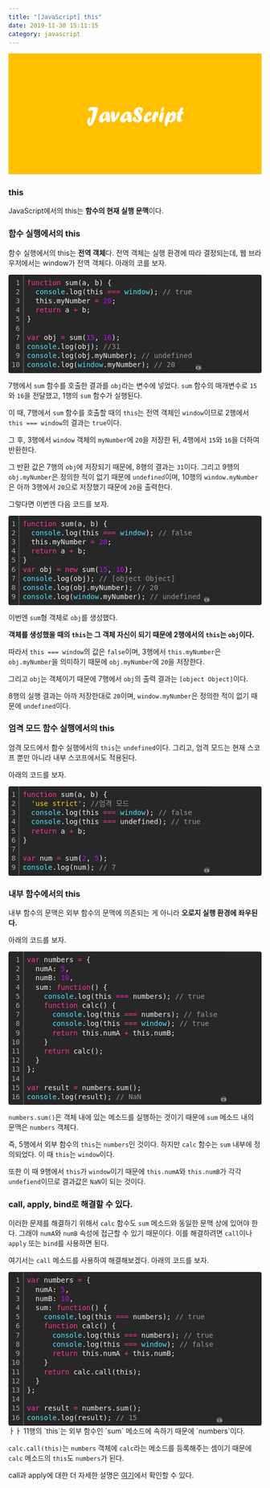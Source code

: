 ```yaml
---
title: "[JavaScript] this"
date: 2019-11-30 15:11:15
category: javascript
---
```


![](images/javascript.png)

### this
JavaScript에서의 this는 **함수의 현재 실행 문맥**이다.

### 함수 실행에서의 this
함수 실행에서의 this는 **전역 객체**다. 전역 객체는 실행 환경에 따라 결정되는데, 웹 브라우저에서는 window가 전역 객체다. 아래의 코를 보자.

<div class="colorscripter-code" style="color:#f0f0f0;font-family:'Fira Code', 'Consolas', 'Monaco', 'Andale Mono', 'Ubuntu Mono', monospace !important; position:relative !important;overflow:auto"><table class="colorscripter-code-table" style="margin:0;padding:0;border:none;background-color:#272727;border-radius:4px;" cellspacing="0" cellpadding="0"><tr><td style="padding:6px;border-right:2px solid #4f4f4f"><div style="margin:0;padding:0;word-break:normal;text-align:right;color:#aaa;font-family:'Fira Code', 'Consolas', 'Monaco', 'Andale Mono', 'Ubuntu Mono', monospace !important;line-height:130%"><div style="line-height:130%">1</div><div style="line-height:130%">2</div><div style="line-height:130%">3</div><div style="line-height:130%">4</div><div style="line-height:130%">5</div><div style="line-height:130%">6</div><div style="line-height:130%">7</div><div style="line-height:130%">8</div><div style="line-height:130%">9</div><div style="line-height:130%">10</div></div></td><td style="padding:6px 0;text-align:left"><div style="margin:0;padding:0;color:#f0f0f0;font-family:'Fira Code', 'Consolas', 'Monaco', 'Andale Mono', 'Ubuntu Mono', monospace !important;line-height:130%"><div style="padding:0 6px; white-space:pre; line-height:130%"><span style="color:#ff3399">function</span>&nbsp;sum(a,&nbsp;b)&nbsp;{</div><div style="padding:0 6px; white-space:pre; line-height:130%">&nbsp;&nbsp;<span style="color:#4be6fa">console</span>.log(this&nbsp;<span style="color:#0086b3"></span><span style="color:#ff3399">=</span><span style="color:#0086b3"></span><span style="color:#ff3399">=</span><span style="color:#0086b3"></span><span style="color:#ff3399">=</span>&nbsp;<span style="color:#4be6fa">window</span>);&nbsp;<span style="color:#999999">//&nbsp;true</span></div><div style="padding:0 6px; white-space:pre; line-height:130%">&nbsp;&nbsp;this.myNumber&nbsp;<span style="color:#0086b3"></span><span style="color:#ff3399">=</span>&nbsp;<span style="color:#c10aff">20</span>;</div><div style="padding:0 6px; white-space:pre; line-height:130%">&nbsp;&nbsp;<span style="color:#ff3399">return</span>&nbsp;a&nbsp;<span style="color:#0086b3"></span><span style="color:#ff3399">+</span>&nbsp;b;</div><div style="padding:0 6px; white-space:pre; line-height:130%">}</div><div style="padding:0 6px; white-space:pre; line-height:130%">&nbsp;</div><div style="padding:0 6px; white-space:pre; line-height:130%"><span style="color:#ff3399">var</span>&nbsp;obj&nbsp;<span style="color:#0086b3"></span><span style="color:#ff3399">=</span>&nbsp;sum(<span style="color:#c10aff">15</span>,&nbsp;<span style="color:#c10aff">16</span>);&nbsp;</div><div style="padding:0 6px; white-space:pre; line-height:130%"><span style="color:#4be6fa">console</span>.log(obj);&nbsp;<span style="color:#999999">//31</span></div><div style="padding:0 6px; white-space:pre; line-height:130%"><span style="color:#4be6fa">console</span>.log(obj.myNumber);&nbsp;<span style="color:#999999">//&nbsp;undefined</span></div><div style="padding:0 6px; white-space:pre; line-height:130%"><span style="color:#4be6fa">console</span>.log(<span style="color:#4be6fa">window</span>.myNumber);&nbsp;<span style="color:#999999">//&nbsp;20</span></div></div></td><td style="vertical-align:bottom;padding:0 2px 4px 0"><a href="http://colorscripter.com/info#e" target="_blank" style="text-decoration:none;color:white"><span style="font-size:9px;word-break:normal;background-color:#4f4f4f;color:white;border-radius:10px;padding:1px">cs</span></a></td></tr></table></div>

7행에서 `sum` 함수를 호출한 결과를 `obj`라는 변수에 넣었다. `sum` 함수의 매개변수로 `15`와 `16`을 전달했고, 1행의 `sum` 함수가 실행된다.

이 때, 7행에서 `sum` 함수를 호출할 때의 `this`는 전역 객체인 `window`이므로 2행에서 `this === window`의 결과는 `true`이다.

그 후, 3행에서 `window` 객체의 `myNumber`에 `20`을 저장한 뒤, 4행에서 `15`와 `16`을 더하여 반환한다.

그 반환 값은 7행의 `obj`에 저장되기 때문에, 8행의 결과는 `31`이다. 그리고 9행의 `obj.myNumber`은 정의한 적이 없기 때문에 `undefined`이며,
10행의 `window.myNumber`은 아까 3행에서 `20`으로 저장했기 때문에 `20`을 출력한다.

그렇다면 이번엔 다음 코드를 보자.

<div class="colorscripter-code" style="color:#f0f0f0;font-family:'Fira Code', 'Consolas', 'Monaco', 'Andale Mono', 'Ubuntu Mono', monospace !important; position:relative !important;overflow:auto"><table class="colorscripter-code-table" style="margin:0;padding:0;border:none;background-color:#272727;border-radius:4px;" cellspacing="0" cellpadding="0"><tr><td style="padding:6px;border-right:2px solid #4f4f4f"><div style="margin:0;padding:0;word-break:normal;text-align:right;color:#aaa;font-family:'Fira Code', 'Consolas', 'Monaco', 'Andale Mono', 'Ubuntu Mono', monospace !important;line-height:130%"><div style="line-height:130%">1</div><div style="line-height:130%">2</div><div style="line-height:130%">3</div><div style="line-height:130%">4</div><div style="line-height:130%">5</div><div style="line-height:130%">6</div><div style="line-height:130%">7</div><div style="line-height:130%">8</div><div style="line-height:130%">9</div></div></td><td style="padding:6px 0;text-align:left"><div style="margin:0;padding:0;color:#f0f0f0;font-family:'Fira Code', 'Consolas', 'Monaco', 'Andale Mono', 'Ubuntu Mono', monospace !important;line-height:130%"><div style="padding:0 6px; white-space:pre; line-height:130%"><span style="color:#ff3399">function</span>&nbsp;sum(a,&nbsp;b)&nbsp;{</div><div style="padding:0 6px; white-space:pre; line-height:130%">&nbsp;&nbsp;<span style="color:#4be6fa">console</span>.log(this&nbsp;<span style="color:#0086b3"></span><span style="color:#ff3399">=</span><span style="color:#0086b3"></span><span style="color:#ff3399">=</span><span style="color:#0086b3"></span><span style="color:#ff3399">=</span>&nbsp;<span style="color:#4be6fa">window</span>);&nbsp;<span style="color:#999999">//&nbsp;false</span></div><div style="padding:0 6px; white-space:pre; line-height:130%">&nbsp;&nbsp;this.myNumber&nbsp;<span style="color:#0086b3"></span><span style="color:#ff3399">=</span>&nbsp;<span style="color:#c10aff">20</span>;</div><div style="padding:0 6px; white-space:pre; line-height:130%">&nbsp;&nbsp;<span style="color:#ff3399">return</span>&nbsp;a&nbsp;<span style="color:#0086b3"></span><span style="color:#ff3399">+</span>&nbsp;b;</div><div style="padding:0 6px; white-space:pre; line-height:130%">}</div><div style="padding:0 6px; white-space:pre; line-height:130%"><span style="color:#ff3399">var</span>&nbsp;obj&nbsp;<span style="color:#0086b3"></span><span style="color:#ff3399">=</span>&nbsp;<span style="color:#ff3399">new</span>&nbsp;sum(<span style="color:#c10aff">15</span>,&nbsp;<span style="color:#c10aff">16</span>);&nbsp;</div><div style="padding:0 6px; white-space:pre; line-height:130%"><span style="color:#4be6fa">console</span>.log(obj);&nbsp;<span style="color:#999999">//&nbsp;[object&nbsp;Object]</span></div><div style="padding:0 6px; white-space:pre; line-height:130%"><span style="color:#4be6fa">console</span>.log(obj.myNumber);&nbsp;<span style="color:#999999">//&nbsp;20</span></div><div style="padding:0 6px; white-space:pre; line-height:130%"><span style="color:#4be6fa">console</span>.log(<span style="color:#4be6fa">window</span>.myNumber);&nbsp;<span style="color:#999999">//&nbsp;undefined</span></div></div></td><td style="vertical-align:bottom;padding:0 2px 4px 0"><a href="http://colorscripter.com/info#e" target="_blank" style="text-decoration:none;color:white"><span style="font-size:9px;word-break:normal;background-color:#4f4f4f;color:white;border-radius:10px;padding:1px">cs</span></a></td></tr></table></div>

이번엔 `sum`형 객체로 `obj`를 생성했다.

**객체를 생성했을 때의 `this`는 그 객체 자신이 되기 때문에 2행에서의 `this`는 `obj`이다.**

따라서 `this === window`의 값은 `false`이며, 3행에서 `this.myNumber`은 `obj.myNumber`을 의미하기 때문에 `obj.myNumber`에 `20`을 저장한다.

그리고 `obj`는 객체이기 때문에 7행에서 `obj`의 출력 결과는 `[object Object]`이다.

8행의 실행 결과는 아까 저장한대로 `20`이며, `window.myNumber`은 정의한 적이 없기 때문에 `undefined`이다.

### 엄격 모드 함수 실행에서의 this

엄격 모드에서 함수 실행에서의 `this`는 `undefined`이다. 그리고, 엄격 모드는 현재 스코프 뿐만 아니라 내부 스코프에서도 적용된다.

아래의 코드를 보자.

<div class="colorscripter-code" style="color:#f0f0f0;font-family:'Fira Code', 'Consolas', 'Monaco', 'Andale Mono', 'Ubuntu Mono', monospace !important; position:relative !important;overflow:auto"><table class="colorscripter-code-table" style="margin:0;padding:0;border:none;background-color:#272727;border-radius:4px;" cellspacing="0" cellpadding="0"><tr><td style="padding:6px;border-right:2px solid #4f4f4f"><div style="margin:0;padding:0;word-break:normal;text-align:right;color:#aaa;font-family:'Fira Code', 'Consolas', 'Monaco', 'Andale Mono', 'Ubuntu Mono', monospace !important;line-height:130%"><div style="line-height:130%">1</div><div style="line-height:130%">2</div><div style="line-height:130%">3</div><div style="line-height:130%">4</div><div style="line-height:130%">5</div><div style="line-height:130%">6</div><div style="line-height:130%">7</div><div style="line-height:130%">8</div><div style="line-height:130%">9</div></div></td><td style="padding:6px 0;text-align:left"><div style="margin:0;padding:0;color:#f0f0f0;font-family:'Fira Code', 'Consolas', 'Monaco', 'Andale Mono', 'Ubuntu Mono', monospace !important;line-height:130%"><div style="padding:0 6px; white-space:pre; line-height:130%"><span style="color:#ff3399">function</span>&nbsp;sum(a,&nbsp;b)&nbsp;{</div><div style="padding:0 6px; white-space:pre; line-height:130%">&nbsp;&nbsp;<span style="color:#ffd500">'use&nbsp;strict'</span>;&nbsp;<span style="color:#999999">//엄격&nbsp;모드</span></div><div style="padding:0 6px; white-space:pre; line-height:130%">&nbsp;&nbsp;<span style="color:#4be6fa">console</span>.log(this&nbsp;<span style="color:#0086b3"></span><span style="color:#ff3399">=</span><span style="color:#0086b3"></span><span style="color:#ff3399">=</span><span style="color:#0086b3"></span><span style="color:#ff3399">=</span>&nbsp;<span style="color:#4be6fa">window</span>);&nbsp;<span style="color:#999999">//&nbsp;false</span></div><div style="padding:0 6px; white-space:pre; line-height:130%">&nbsp;&nbsp;<span style="color:#4be6fa">console</span>.log(this&nbsp;<span style="color:#0086b3"></span><span style="color:#ff3399">=</span><span style="color:#0086b3"></span><span style="color:#ff3399">=</span><span style="color:#0086b3"></span><span style="color:#ff3399">=</span>&nbsp;undefined);&nbsp;<span style="color:#999999">//&nbsp;true</span></div><div style="padding:0 6px; white-space:pre; line-height:130%">&nbsp;&nbsp;<span style="color:#ff3399">return</span>&nbsp;a&nbsp;<span style="color:#0086b3"></span><span style="color:#ff3399">+</span>&nbsp;b;</div><div style="padding:0 6px; white-space:pre; line-height:130%">}</div><div style="padding:0 6px; white-space:pre; line-height:130%">&nbsp;</div><div style="padding:0 6px; white-space:pre; line-height:130%"><span style="color:#ff3399">var</span>&nbsp;num&nbsp;<span style="color:#0086b3"></span><span style="color:#ff3399">=</span>&nbsp;sum(<span style="color:#c10aff">2</span>,&nbsp;<span style="color:#c10aff">5</span>);</div><div style="padding:0 6px; white-space:pre; line-height:130%"><span style="color:#4be6fa">console</span>.log(num);&nbsp;<span style="color:#999999">//&nbsp;7</span></div></div></td><td style="vertical-align:bottom;padding:0 2px 4px 0"><a href="http://colorscripter.com/info#e" target="_blank" style="text-decoration:none;color:white"><span style="font-size:9px;word-break:normal;background-color:#4f4f4f;color:white;border-radius:10px;padding:1px">cs</span></a></td></tr></table></div>

### 내부 함수에서의 this

내부 함수의 문맥은 외부 함수의 문맥에 의존되는 게 아니라 **오로지 실행 환경에 좌우된다.**

아래의 코드를 보자.

<div class="colorscripter-code" style="color:#f0f0f0;font-family:'Fira Code', 'Consolas', 'Monaco', 'Andale Mono', 'Ubuntu Mono', monospace !important; position:relative !important;overflow:auto"><table class="colorscripter-code-table" style="margin:0;padding:0;border:none;background-color:#272727;border-radius:4px;" cellspacing="0" cellpadding="0"><tr><td style="padding:6px;border-right:2px solid #4f4f4f"><div style="margin:0;padding:0;word-break:normal;text-align:right;color:#aaa;font-family:'Fira Code', 'Consolas', 'Monaco', 'Andale Mono', 'Ubuntu Mono', monospace !important;line-height:130%"><div style="line-height:130%">1</div><div style="line-height:130%">2</div><div style="line-height:130%">3</div><div style="line-height:130%">4</div><div style="line-height:130%">5</div><div style="line-height:130%">6</div><div style="line-height:130%">7</div><div style="line-height:130%">8</div><div style="line-height:130%">9</div><div style="line-height:130%">10</div><div style="line-height:130%">11</div><div style="line-height:130%">12</div><div style="line-height:130%">13</div><div style="line-height:130%">14</div><div style="line-height:130%">15</div><div style="line-height:130%">16</div></div></td><td style="padding:6px 0;text-align:left"><div style="margin:0;padding:0;color:#f0f0f0;font-family:'Fira Code', 'Consolas', 'Monaco', 'Andale Mono', 'Ubuntu Mono', monospace !important;line-height:130%"><div style="padding:0 6px; white-space:pre; line-height:130%"><span style="color:#ff3399">var</span>&nbsp;numbers&nbsp;<span style="color:#0086b3"></span><span style="color:#ff3399">=</span>&nbsp;{</div><div style="padding:0 6px; white-space:pre; line-height:130%">&nbsp;&nbsp;numA:&nbsp;<span style="color:#c10aff">5</span>,</div><div style="padding:0 6px; white-space:pre; line-height:130%">&nbsp;&nbsp;numB:&nbsp;<span style="color:#c10aff">10</span>,</div><div style="padding:0 6px; white-space:pre; line-height:130%">&nbsp;&nbsp;sum:&nbsp;<span style="color:#ff3399">function</span>()&nbsp;{</div><div style="padding:0 6px; white-space:pre; line-height:130%">&nbsp;&nbsp;&nbsp;&nbsp;<span style="color:#4be6fa">console</span>.log(this&nbsp;<span style="color:#0086b3"></span><span style="color:#ff3399">=</span><span style="color:#0086b3"></span><span style="color:#ff3399">=</span><span style="color:#0086b3"></span><span style="color:#ff3399">=</span>&nbsp;numbers);&nbsp;<span style="color:#999999">//&nbsp;true</span></div><div style="padding:0 6px; white-space:pre; line-height:130%">&nbsp;&nbsp;&nbsp;&nbsp;<span style="color:#ff3399">function</span>&nbsp;calc()&nbsp;{</div><div style="padding:0 6px; white-space:pre; line-height:130%">&nbsp;&nbsp;&nbsp;&nbsp;&nbsp;&nbsp;<span style="color:#4be6fa">console</span>.log(this&nbsp;<span style="color:#0086b3"></span><span style="color:#ff3399">=</span><span style="color:#0086b3"></span><span style="color:#ff3399">=</span><span style="color:#0086b3"></span><span style="color:#ff3399">=</span>&nbsp;numbers);&nbsp;<span style="color:#999999">//&nbsp;false</span></div><div style="padding:0 6px; white-space:pre; line-height:130%">&nbsp;&nbsp;&nbsp;&nbsp;&nbsp;&nbsp;<span style="color:#4be6fa">console</span>.log(this&nbsp;<span style="color:#0086b3"></span><span style="color:#ff3399">=</span><span style="color:#0086b3"></span><span style="color:#ff3399">=</span><span style="color:#0086b3"></span><span style="color:#ff3399">=</span>&nbsp;<span style="color:#4be6fa">window</span>);&nbsp;<span style="color:#999999">//&nbsp;true</span></div><div style="padding:0 6px; white-space:pre; line-height:130%">&nbsp;&nbsp;&nbsp;&nbsp;&nbsp;&nbsp;<span style="color:#ff3399">return</span>&nbsp;this.numA&nbsp;<span style="color:#0086b3"></span><span style="color:#ff3399">+</span>&nbsp;this.numB;</div><div style="padding:0 6px; white-space:pre; line-height:130%">&nbsp;&nbsp;&nbsp;&nbsp;}</div><div style="padding:0 6px; white-space:pre; line-height:130%">&nbsp;&nbsp;&nbsp;&nbsp;<span style="color:#ff3399">return</span>&nbsp;calc();</div><div style="padding:0 6px; white-space:pre; line-height:130%">&nbsp;&nbsp;}</div><div style="padding:0 6px; white-space:pre; line-height:130%">};</div><div style="padding:0 6px; white-space:pre; line-height:130%">&nbsp;</div><div style="padding:0 6px; white-space:pre; line-height:130%"><span style="color:#ff3399">var</span>&nbsp;result&nbsp;<span style="color:#0086b3"></span><span style="color:#ff3399">=</span>&nbsp;numbers.sum();</div><div style="padding:0 6px; white-space:pre; line-height:130%"><span style="color:#4be6fa">console</span>.log(result);&nbsp;<span style="color:#999999">//&nbsp;NaN</span></div></div></td><td style="vertical-align:bottom;padding:0 2px 4px 0"><a href="http://colorscripter.com/info#e" target="_blank" style="text-decoration:none;color:white"><span style="font-size:9px;word-break:normal;background-color:#4f4f4f;color:white;border-radius:10px;padding:1px">cs</span></a></td></tr></table></div>

`numbers.sum()`은 객체 내에 있는 메소드를 실행하는 것이기 때문에 `sum` 메소드 내의 문맥은 `numbers` 객체다.

즉, 5행에서 외부 함수의 `this`는 `numbers`인 것이다. 하지만 `calc` 함수는 `sum` 내부에 정의되었다. 이 때 `this`는 `window`이다.

또한 이 때 9행에서 `this`가 `window`이기 때문에 `this.numA`와 `this.numB`가 각각 `undefiend`이므로 결과값은 `NaN`이 되는 것이다.

### call, apply, bind로 해결할 수 있다.

이러한 문제를 해결하기 위해서 `calc` 함수도 `sum` 메소드와 동일한 문맥 상에 있어야 한다.
그래야 `numA`와 `numB` 속성에 접근할 수 있기 때문이다. 이를 해결하려면 `call`이나 `apply` 또는 `bind`를 사용하면 된다.

여기서는 `call` 메소드를 사용하여 해결해보겠다. 아래의 코드를 보자.

<div class="colorscripter-code" style="color:#f0f0f0;font-family:'Fira Code', 'Consolas', 'Monaco', 'Andale Mono', 'Ubuntu Mono', monospace !important; position:relative !important;overflow:auto"><table class="colorscripter-code-table" style="margin:0;padding:0;border:none;background-color:#272727;border-radius:4px;" cellspacing="0" cellpadding="0"><tr><td style="padding:6px;border-right:2px solid #4f4f4f"><div style="margin:0;padding:0;word-break:normal;text-align:right;color:#aaa;font-family:'Fira Code', 'Consolas', 'Monaco', 'Andale Mono', 'Ubuntu Mono', monospace !important;line-height:130%"><div style="line-height:130%">1</div><div style="line-height:130%">2</div><div style="line-height:130%">3</div><div style="line-height:130%">4</div><div style="line-height:130%">5</div><div style="line-height:130%">6</div><div style="line-height:130%">7</div><div style="line-height:130%">8</div><div style="line-height:130%">9</div><div style="line-height:130%">10</div><div style="line-height:130%">11</div><div style="line-height:130%">12</div><div style="line-height:130%">13</div><div style="line-height:130%">14</div><div style="line-height:130%">15</div><div style="line-height:130%">16</div></div></td><td style="padding:6px 0;text-align:left"><div style="margin:0;padding:0;color:#f0f0f0;font-family:'Fira Code', 'Consolas', 'Monaco', 'Andale Mono', 'Ubuntu Mono', monospace !important;line-height:130%"><div style="padding:0 6px; white-space:pre; line-height:130%"><span style="color:#ff3399">var</span>&nbsp;numbers&nbsp;<span style="color:#0086b3"></span><span style="color:#ff3399">=</span>&nbsp;{</div><div style="padding:0 6px; white-space:pre; line-height:130%">&nbsp;&nbsp;numA:&nbsp;<span style="color:#c10aff">5</span>,</div><div style="padding:0 6px; white-space:pre; line-height:130%">&nbsp;&nbsp;numB:&nbsp;<span style="color:#c10aff">10</span>,</div><div style="padding:0 6px; white-space:pre; line-height:130%">&nbsp;&nbsp;sum:&nbsp;<span style="color:#ff3399">function</span>()&nbsp;{</div><div style="padding:0 6px; white-space:pre; line-height:130%">&nbsp;&nbsp;&nbsp;&nbsp;<span style="color:#4be6fa">console</span>.log(this&nbsp;<span style="color:#0086b3"></span><span style="color:#ff3399">=</span><span style="color:#0086b3"></span><span style="color:#ff3399">=</span><span style="color:#0086b3"></span><span style="color:#ff3399">=</span>&nbsp;numbers);&nbsp;<span style="color:#999999">//&nbsp;true</span></div><div style="padding:0 6px; white-space:pre; line-height:130%">&nbsp;&nbsp;&nbsp;&nbsp;<span style="color:#ff3399">function</span>&nbsp;calc()&nbsp;{</div><div style="padding:0 6px; white-space:pre; line-height:130%">&nbsp;&nbsp;&nbsp;&nbsp;&nbsp;&nbsp;<span style="color:#4be6fa">console</span>.log(this&nbsp;<span style="color:#0086b3"></span><span style="color:#ff3399">=</span><span style="color:#0086b3"></span><span style="color:#ff3399">=</span><span style="color:#0086b3"></span><span style="color:#ff3399">=</span>&nbsp;numbers);&nbsp;<span style="color:#999999">//&nbsp;true</span></div><div style="padding:0 6px; white-space:pre; line-height:130%">&nbsp;&nbsp;&nbsp;&nbsp;&nbsp;&nbsp;<span style="color:#4be6fa">console</span>.log(this&nbsp;<span style="color:#0086b3"></span><span style="color:#ff3399">=</span><span style="color:#0086b3"></span><span style="color:#ff3399">=</span><span style="color:#0086b3"></span><span style="color:#ff3399">=</span>&nbsp;<span style="color:#4be6fa">window</span>);&nbsp;<span style="color:#999999">//&nbsp;false</span></div><div style="padding:0 6px; white-space:pre; line-height:130%">&nbsp;&nbsp;&nbsp;&nbsp;&nbsp;&nbsp;<span style="color:#ff3399">return</span>&nbsp;this.numA&nbsp;<span style="color:#0086b3"></span><span style="color:#ff3399">+</span>&nbsp;this.numB;</div><div style="padding:0 6px; white-space:pre; line-height:130%">&nbsp;&nbsp;&nbsp;&nbsp;}</div><div style="padding:0 6px; white-space:pre; line-height:130%">&nbsp;&nbsp;&nbsp;&nbsp;<span style="color:#ff3399">return</span>&nbsp;calc.call(this);</div><div style="padding:0 6px; white-space:pre; line-height:130%">&nbsp;&nbsp;}</div><div style="padding:0 6px; white-space:pre; line-height:130%">};</div><div style="padding:0 6px; white-space:pre; line-height:130%">&nbsp;</div><div style="padding:0 6px; white-space:pre; line-height:130%"><span style="color:#ff3399">var</span>&nbsp;result&nbsp;<span style="color:#0086b3"></span><span style="color:#ff3399">=</span>&nbsp;numbers.sum();</div><div style="padding:0 6px; white-space:pre; line-height:130%"><span style="color:#4be6fa">console</span>.log(result);&nbsp;<span style="color:#999999">//&nbsp;15</span></div></div></td><td style="vertical-align:bottom;padding:0 2px 4px 0"><a href="http://colorscripter.com/info#e" target="_blank" style="text-decoration:none;color:white"><span style="font-size:9px;word-break:normal;background-color:#4f4f4f;color:white;border-radius:10px;padding:1px">cs</span></a></td></tr></table></div>
ㅏㅏ
11행의 `this`는 외부 함수인 `sum` 메소드에 속하기 때문에 `numbers`이다.

`calc.call(this)`는 `numbers` 객체에 `calc`라는 메소드를 등록해주는 셈이기 때문에 `calc` 메소드의 `this`도 `numbers`가 된다. 

call과 apply에 대한 더 자세한 설명은 [여기](/JavaScript/call-apply/)에서 확인할 수 있다.